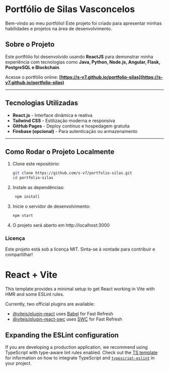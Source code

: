 # Portfólio de Silas Vasconcelos

Bem-vindo ao meu portfólio! Este projeto foi criado para apresentar minhas habilidades e projetos na área de desenvolvimento.


## Sobre o Projeto
Este portfólio foi desenvolvido usando **ReactJS** para demonstrar minha experiência com tecnologias como **Java, Python, Node.js, Angular, Flask, PostgreSQL e Blockchain**.

Acesse o portfólio online: **[https://s-v7.github.io/portfolio-silas](https://s-v7.github.io/portfolio-silas)**

---

## Tecnologias Utilizadas
-  **React.js** - Interface dinâmica e reativa
-  **Tailwind CSS** - Estilização moderna e responsiva
-  **GitHub Pages** - Deploy contínuo e hospedagem gratuita
-  **Firebase (opcional)** - Para autenticação ou armazenamento

---

## Como Rodar o Projeto Localmente
1. Clone este repositório:
   ```bash
   git clone https://github.com/s-v7/portfolio-silas.git
   cd portfolio-silas
   ```
2. Instale as dependências:
   ```bash
    npm install
   ```
3. Inicie o servidor de desenvolvimento:
   ```bash
   npm start
   ```
4. O projeto será aberto em http://localhost:3000

### Licença
Este projeto está sob a licença MIT. Sinta-se à vontade para contribuir e compartilhar!

# React + Vite

This template provides a minimal setup to get React working in Vite with HMR and some ESLint rules.

Currently, two official plugins are available:

- [@vitejs/plugin-react](https://github.com/vitejs/vite-plugin-react/blob/main/packages/plugin-react) uses [Babel](https://babeljs.io/) for Fast Refresh
- [@vitejs/plugin-react-swc](https://github.com/vitejs/vite-plugin-react/blob/main/packages/plugin-react-swc) uses [SWC](https://swc.rs/) for Fast Refresh

## Expanding the ESLint configuration

If you are developing a production application, we recommend using TypeScript with type-aware lint rules enabled. Check out the [TS template](https://github.com/vitejs/vite/tree/main/packages/create-vite/template-react-ts) for information on how to integrate TypeScript and [`typescript-eslint`](https://typescript-eslint.io) in your project.
